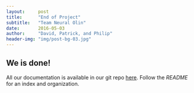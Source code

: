 ```yaml
---
layout:     post
title:      "End of Project"
subtitle:   "Team Neural Olin"
date:       2016-05-03
author:     "David, Patrick, and Philip"
header-img: "img/post-bg-03.jpg"
---
```



## We is done!

All our documentation is available in our git repo [here](https://github.com/neuralolin/DataScience16FinalProject). Follow the *README* for an index and organization.